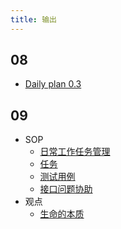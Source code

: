 ```yaml
---
title: 输出
---
```


## 08
* [Daily plan 0.3](../sop/content/life/daily-plan/0.0.3)

## 09
* SOP
  * [日常工作任务管理](../sop/content/work/task-management.md)
  * [任务](../sop/content/work/task.md)
  * [测试用例](../sop/content/work/test-case.md)
  * [接口问题协助](../sop/content/work/help-wanted-api.md)
* 观点
  * [生命的本质](../viewpoint/content/the-essence-of-life/readme.md)